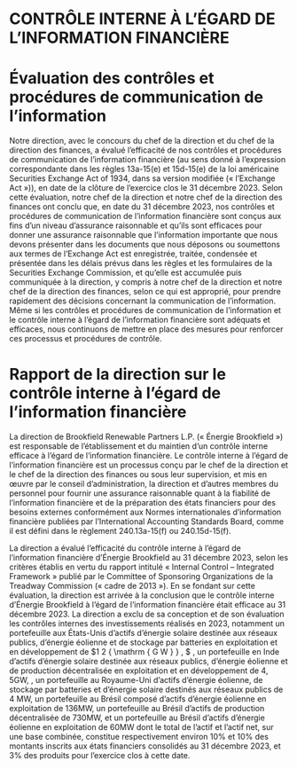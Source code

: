 # CONTRÔLE INTERNE À L’ÉGARD DE L’INFORMATION FINANCIÈRE  

# Évaluation des contrôles et procédures de communication de l’information  

Notre direction, avec le concours du chef de la direction et du chef de la direction des finances, a évalué l’efficacité de nos contrôles et procédures de communication de l’information financière (au sens donné à l’expression correspondante dans les règles 13a-15(e) et 15d-15(e) de la loi américaine Securities Exchange Act of 1934, dans sa version modifiée (« l’Exchange Act »)), en date de la clôture de l’exercice clos le 31 décembre 2023. Selon cette évaluation, notre chef de la direction et notre chef de la direction des finances ont conclu que, en date du 31 décembre 2023, nos contrôles et procédures de communication de l’information financière sont conçus aux fins d’un niveau d’assurance raisonnable et qu’ils sont efficaces pour donner une assurance raisonnable que l’information importante que nous devons présenter dans les documents que nous déposons ou soumettons aux termes de l’Exchange Act est enregistrée, traitée, condensée et présentée dans les délais prévus dans les règles et les formulaires de la Securities Exchange Commission, et qu’elle est accumulée puis communiquée à la direction, y compris à notre chef de la direction et notre chef de la direction des finances, selon ce qui est approprié, pour prendre rapidement des décisions concernant la communication de l’information. Même si les contrôles et procédures de communication de l’information et le contrôle interne à l’égard de l’information financière sont adéquats et efficaces, nous continuons de mettre en place des mesures pour renforcer ces processus et procédures de contrôle.  

# Rapport de la direction sur le contrôle interne à l’égard de l’information financière  

La direction de Brookfield Renewable Partners L.P. (« Énergie Brookfield ») est responsable de l’établissement et du maintien d’un contrôle interne efficace à l’égard de l’information financière. Le contrôle interne à l’égard de l’information financière est un processus conçu par le chef de la direction et le chef de la direction des finances ou sous leur supervision, et mis en œuvre par le conseil d’administration, la direction et d’autres membres du personnel pour fournir une assurance raisonnable quant à la fiabilité de l’information financière et de la préparation des états financiers pour des besoins externes conformément aux Normes internationales d’information financière publiées par l’International Accounting Standards Board, comme il est défini dans le règlement 240.13a-15(f) ou 240.15d-15(f).  

La direction a évalué l’efficacité du contrôle interne à l’égard de l’information financière d’Énergie Brookfield au 31 décembre 2023, selon les critères établis en vertu du rapport intitulé « Internal Control – Integrated Framework » publié par le Committee of Sponsoring Organizations de la Treadway Commission (« cadre de 2013 »). En se fondant sur cette évaluation, la direction est arrivée à la conclusion que le contrôle interne d’Énergie Brookfield à l’égard de l’information financière était efficace au 31 décembre 2023. La direction a exclu de sa conception et de son évaluation les contrôles internes des investissements réalisés en 2023, notamment un portefeuille aux États-Unis d’actifs d’énergie solaire destinée aux réseaux publics, d’énergie éolienne et de stockage par batteries en exploitation et en développement de $1 2 { \mathrm { G W } } , $ , un portefeuille en Inde d’actifs d’énergie solaire destinée aux réseaux publics, d’énergie éolienne et de production décentralisée en exploitation et en développement de $4 { , } 5 \mathrm { G W } ,$ , un portefeuille au Royaume-Uni d’actifs d’énergie éolienne, de stockage par batteries et d’énergie solaire destinés aux réseaux publics de 4 MW, un portefeuille au Brésil composé d’actifs d’énergie éolienne en exploitation de $1 3 6 \mathrm { M W } ,$ un portefeuille au Brésil d’actifs de production décentralisée de $7 3 0 \mathrm { M W } ,$ et un portefeuille au Brésil d’actifs d’énergie éolienne en exploitation de $6 0 \mathrm { M W }$ dont le total de l’actif et l’actif net, sur une base combinée, constitue respectivement environ $10 \%$ et $10 \%$ des montants inscrits aux états financiers consolidés au 31 décembre 2023, et $3 \%$ des produits pour l’exercice clos à cette date.  